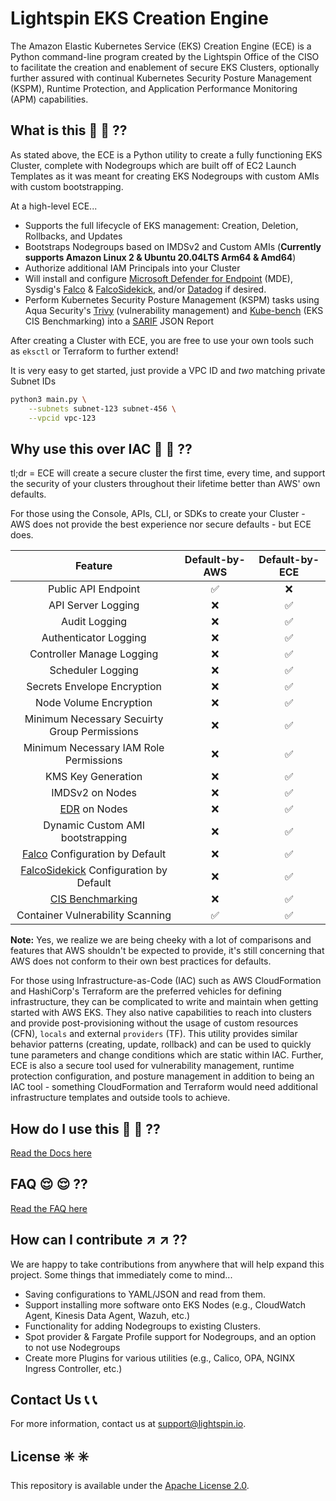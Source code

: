 # Lightspin EKS Creation Engine

The Amazon Elastic Kubernetes Service (EKS) Creation Engine (ECE) is a Python command-line program created by the Lightspin Office of the CISO to facilitate the creation and enablement of secure EKS Clusters, optionally further assured with continual Kubernetes Security Posture Management (KSPM), Runtime Protection, and Application Performance Monitoring (APM) capabilities.

## What is this :eyes: :eyes: ?? 

As stated above, the ECE is a Python utility to create a fully functioning EKS Cluster, complete with Nodegroups which are built off of EC2 Launch Templates as it was meant for creating EKS Nodegroups with custom AMIs with custom bootstrapping.

At a high-level ECE...

- Supports the full lifecycle of EKS management: Creation, Deletion, Rollbacks, and Updates
- Bootstraps Nodegroups based on IMDSv2 and Custom AMIs (**Currently supports Amazon Linux 2 & Ubuntu 20.04LTS Arm64 & Amd64**)
- Authorize additional IAM Principals into your Cluster
- Will install and configure [Microsoft Defender for Endpoint](https://docs.microsoft.com/en-us/microsoft-365/security/defender-endpoint/microsoft-defender-endpoint?view=o365-worldwide) (MDE), Sysdig's [Falco](https://github.com/falcosecurity/falco) & [FalcoSidekick](https://github.com/falcosecurity/falcosidekick), and/or [Datadog](https://docs.datadoghq.com/agent/kubernetes/?tab=helm) if desired.
- Perform Kubernetes Security Posture Management (KSPM) tasks using Aqua Security's [Trivy](https://github.com/aquasecurity/trivy) (vulnerability management) and [Kube-bench](https://github.com/aquasecurity/kube-bench) (EKS CIS Benchmarking) into a [SARIF](https://sarifweb.azurewebsites.net/) JSON Report

After creating a Cluster with ECE, you are free to use your own tools such as `eksctl` or Terraform to further extend!

It is very easy to get started, just provide a VPC ID and *two* matching private Subnet IDs

```bash
python3 main.py \
    --subnets subnet-123 subnet-456 \
    --vpcid vpc-123
```

## Why use this over IAC :raised_eyebrow: :raised_eyebrow: ??

tl;dr = ECE will create a secure cluster the first time, every time, and support the security of your clusters throughout their lifetime better than AWS' own defaults.

For those using the Console, APIs, CLI, or SDKs to create your Cluster - AWS does not provide the best experience nor secure defaults - but ECE does.

 Feature | Default-by-AWS | Default-by-ECE |
| :---:        |     :---:      |         :---: |
| Public API Endpoint | :white_check_mark: | :x: |
| API Server Logging | :x: | :white_check_mark: |
| Audit Logging | :x: | :white_check_mark: |
| Authenticator Logging | :x: | :white_check_mark: |
| Controller Manage Logging | :x: | :white_check_mark: |
| Scheduler Logging | :x: | :white_check_mark: |
| Secrets Envelope Encryption | :x: | :white_check_mark: |
| Node Volume Encryption | :x: | :white_check_mark: |
| Minimum Necessary Secuirty Group Permissions | :x: | :white_check_mark: |
| Minimum Necessary IAM Role Permissions | :x: | :white_check_mark: |
| KMS Key Generation | :x: | :white_check_mark: |
| IMDSv2 on Nodes | :x: | :white_check_mark: |
| [EDR](https://docs.microsoft.com/en-us/microsoft-365/security/defender-endpoint/microsoft-defender-endpoint?view=o365-worldwide) on Nodes | :x: | :white_check_mark: |
| Dynamic Custom AMI bootstrapping | :x: | :white_check_mark: |
| [Falco](https://github.com/falcosecurity/falco) Configuration by Default | :x: | :white_check_mark: |
| [FalcoSidekick](https://github.com/falcosecurity/falcosidekick) Configuration by Default | :x: | :white_check_mark: |
| [CIS Benchmarking](https://github.com/aquasecurity/kube-bench) | :x: | :white_check_mark: |
| Container Vulnerability Scanning | :white_check_mark: | :white_check_mark: |

**Note:** Yes, we realize we are being cheeky with a lot of comparisons and features that AWS shouldn't be expected to provide, it's still concerning that AWS does not conform to their own best practices for defaults.

For those using Infrastructure-as-Code (IAC) such as AWS CloudFormation and HashiCorp's Terraform are the preferred vehicles for defining infrastructure, they can be complicated to write and maintain when getting started with AWS EKS. They also native capabilities to reach into clusters and provide post-provisioning without the usage of custom resources (CFN), `locals` and external `providers` (TF). This utility provides similar behavior patterns (creating, update, rollback) and can be used to quickly tune parameters and change conditions which are static within IAC. Further, ECE is also a secure tool used for vulnerability management, runtime protection configuration, and posture management in addition to being an IAC tool - something CloudFormation and Terraform would need additional infrastructure templates and outside tools to achieve.

## How do I use this :thinking: :thinking: ??

[Read the Docs here](./docs/HOWTO.md)

## FAQ :relieved: :relieved: ??

[Read the FAQ here](./docs/HOWTO.md)

## How can I contribute :arrow_upper_right: :arrow_upper_right: ??

We are happy to take contributions from anywhere that will help expand this project. Some things that immediately come to mind...

- Saving configurations to YAML/JSON and read from them.
- Support installing more software onto EKS Nodes (e.g., CloudWatch Agent, Kinesis Data Agent, Wazuh, etc.)
- Functionality for adding Nodegroups to existing Clusters.
- Spot provider & Fargate Profile support for Nodegroups, and an option to not use Nodegroups
- Create more Plugins for various utilities (e.g., Calico, OPA, NGINX Ingress Controller, etc.)

## Contact Us :telephone_receiver: :telephone_receiver:

For more information, contact us at support@lightspin.io.

## License :eight_spoked_asterisk: :eight_spoked_asterisk:

This repository is available under the [Apache License 2.0](https://github.com/lightspin-tech/eks-creation-engine/blob/main/LICENSE).